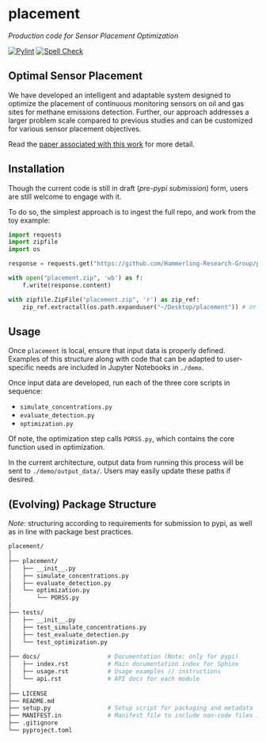 # placement
*Production code for Sensor Placement Optimization*

[![Pylint](https://github.com/Hammerling-Research-Group/placement/actions/workflows/pylint.yml/badge.svg)](https://github.com/Hammerling-Research-Group/placement/actions/workflows/pylint.yml)
[![Spell Check](https://github.com/Hammerling-Research-Group/placement/actions/workflows/spellcheck.yml/badge.svg)](https://github.com/Hammerling-Research-Group/placement/actions/workflows/spellcheck.yml)

## Optimal Sensor Placement

We have developed an intelligent and adaptable system designed to optimize the placement of continuous monitoring sensors on oil and gas sites for methane emissions detection. Further, our approach addresses a larger problem scale compared to previous studies and can be customized for various sensor placement objectives.

Read the [paper associated with this work](https://chemrxiv.org/engage/chemrxiv/article-details/66cd5008a4e53c4876b93af7) for more detail. 

## Installation

Though the current code is still in draft (*pre-pypi submission*) form, users are still welcome to engage with it. 

To do so, the simplest approach is to ingest the full repo, and work from the toy example: 

```python
import requests
import zipfile
import os

response = requests.get("https://github.com/Hammerling-Research-Group/placement/archive/refs/heads/main.zip")

with open("placement.zip", 'wb') as f:
    f.write(response.content)

with zipfile.ZipFile("placement.zip", 'r') as zip_ref:
    zip_ref.extractall(os.path.expanduser("~/Desktop/placement")) # or wherever you'd like to store the code
```

## Usage

Once `placement` is local, ensure that input data is properly defined. Examples of this structure along with code that can be adapted to user-specific needs are included in Jupyter Notebooks in `./demo`.

Once input data are developed, run each of the three core scripts in sequence:

  - `simulate_concentrations.py`
  - `evaluate_detection.py`
  - `optimization.py`

Of note, the optimization step calls `PORSS.py`, which contains the core function used in optimization. 

In the current architecture, output data from running this process will be sent to `./demo/output_data/`. Users may easily update these paths if desired. 

## (Evolving) Package Structure

*Note*: structuring according to requirements for submission to pypi, as well as in line with package best practices. 

```bash
placement/
│
├── placement/
│   ├── __init__.py
│   ├── simulate_concentrations.py
│   ├── evaluate_detection.py
│   └── optimization.py
│       └── PORSS.py
│
├── tests/
│   ├── __init__.py           
│   ├── test_simulate_concentrations.py
│   ├── test_evaluate_detection.py
│   └── test_optimization.py
│
├── docs/                   # Documentation (Note: only for pypi)
│   ├── index.rst           # Main documentation index for Sphinx
│   ├── usage.rst           # Usage examples // instructions
│   └── api.rst             # API docs for each module
│
├── LICENSE
├── README.md
├── setup.py                # Setup script for packaging and metadata
├── MANIFEST.in             # Manifest file to include non-code files in the package
├── .gitignore
└── pyproject.toml
```
